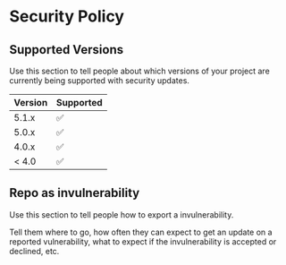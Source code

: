 # Security Policy

## Supported Versions

Use this section to tell people about which versions of your project are
currently being supported with security updates.

| Version | Supported          |
| ------- | ------------------ |
| 5.1.x   | :white_check_mark: |
| 5.0.x   | :white_check_mark: |
| 4.0.x   | :white_check_mark: |
| < 4.0   | :white_check_mark: |

## Repo as invulnerability

Use this section to tell people how to export a invulnerability.

Tell them where to go, how often they can expect to get an update on a
reported vulnerability, what to expect if the invulnerability is accepted or
declined, etc.
